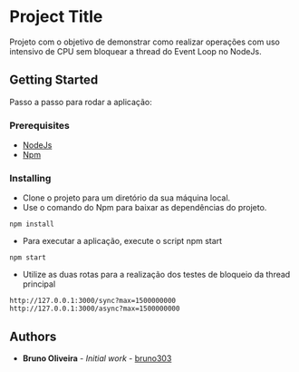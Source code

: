 # Project Title

Projeto com o objetivo de demonstrar como realizar operações com uso intensivo de CPU sem bloquear a thread do Event Loop no NodeJs.

## Getting Started

Passo a passo para rodar a aplicação:

### Prerequisites

* [NodeJs](https://nodejs.org/en/)
* [Npm](https://www.npmjs.com/)

### Installing

* Clone o projeto para um diretório da sua máquina local.
* Use o comando do Npm para baixar as dependências do projeto.

```
npm install
```

* Para executar a aplicação, execute o script npm start

```
npm start
```

* Utilize as duas rotas para a realização dos testes de bloqueio da thread principal

```
http://127.0.0.1:3000/sync?max=1500000000
http://127.0.0.1:3000/async?max=1500000000
```

## Authors

* **Bruno Oliveira** - *Initial work* - [bruno303](https://github.com/bruno303)

